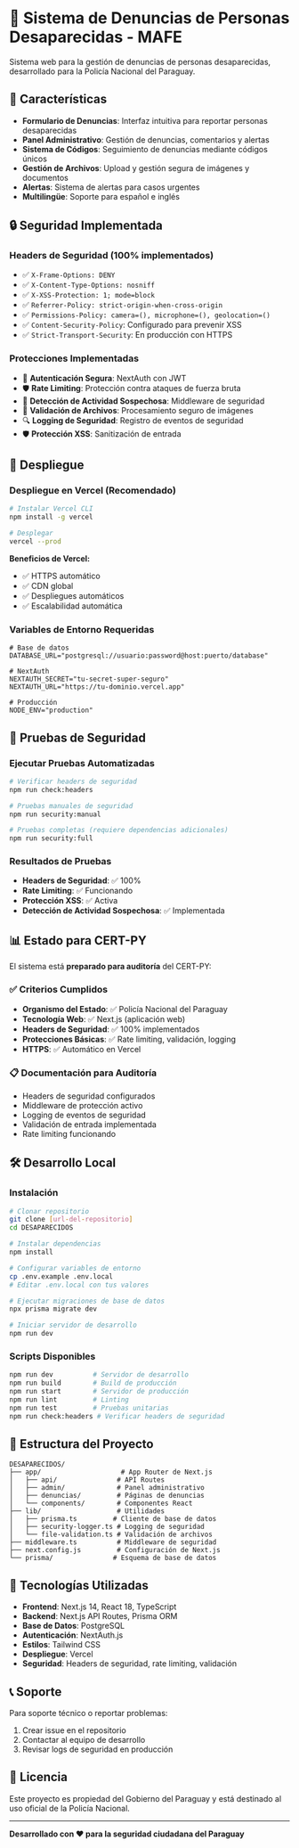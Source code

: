 # 🚨 Sistema de Denuncias de Personas Desaparecidas - MAFE

Sistema web para la gestión de denuncias de personas desaparecidas, desarrollado para la Policía Nacional del Paraguay.

## 🌟 Características

- **Formulario de Denuncias**: Interfaz intuitiva para reportar personas desaparecidas
- **Panel Administrativo**: Gestión de denuncias, comentarios y alertas
- **Sistema de Códigos**: Seguimiento de denuncias mediante códigos únicos
- **Gestión de Archivos**: Upload y gestión segura de imágenes y documentos
- **Alertas**: Sistema de alertas para casos urgentes
- **Multilingüe**: Soporte para español e inglés

## 🔒 Seguridad Implementada

### Headers de Seguridad (100% implementados)
- ✅ `X-Frame-Options: DENY`
- ✅ `X-Content-Type-Options: nosniff`
- ✅ `X-XSS-Protection: 1; mode=block`
- ✅ `Referrer-Policy: strict-origin-when-cross-origin`
- ✅ `Permissions-Policy: camera=(), microphone=(), geolocation=()`
- ✅ `Content-Security-Policy`: Configurado para prevenir XSS
- ✅ `Strict-Transport-Security`: En producción con HTTPS

### Protecciones Implementadas
- 🔐 **Autenticación Segura**: NextAuth con JWT
- 🛡️ **Rate Limiting**: Protección contra ataques de fuerza bruta
- 🚨 **Detección de Actividad Sospechosa**: Middleware de seguridad
- 📁 **Validación de Archivos**: Procesamiento seguro de imágenes
- 🔍 **Logging de Seguridad**: Registro de eventos de seguridad
- 🛡️ **Protección XSS**: Sanitización de entrada

## 🚀 Despliegue

### Despliegue en Vercel (Recomendado)

```bash
# Instalar Vercel CLI
npm install -g vercel

# Desplegar
vercel --prod
```

**Beneficios de Vercel:**
- ✅ HTTPS automático
- ✅ CDN global
- ✅ Despliegues automáticos
- ✅ Escalabilidad automática

### Variables de Entorno Requeridas

```env
# Base de datos
DATABASE_URL="postgresql://usuario:password@host:puerto/database"

# NextAuth
NEXTAUTH_SECRET="tu-secret-super-seguro"
NEXTAUTH_URL="https://tu-dominio.vercel.app"

# Producción
NODE_ENV="production"
```

## 🧪 Pruebas de Seguridad

### Ejecutar Pruebas Automatizadas

```bash
# Verificar headers de seguridad
npm run check:headers

# Pruebas manuales de seguridad
npm run security:manual

# Pruebas completas (requiere dependencias adicionales)
npm run security:full
```

### Resultados de Pruebas
- **Headers de Seguridad**: ✅ 100%
- **Rate Limiting**: ✅ Funcionando
- **Protección XSS**: ✅ Activa
- **Detección de Actividad Sospechosa**: ✅ Implementada

## 📊 Estado para CERT-PY

El sistema está **preparado para auditoría** del CERT-PY:

### ✅ Criterios Cumplidos
- **Organismo del Estado**: ✅ Policía Nacional del Paraguay
- **Tecnología Web**: ✅ Next.js (aplicación web)
- **Headers de Seguridad**: ✅ 100% implementados
- **Protecciones Básicas**: ✅ Rate limiting, validación, logging
- **HTTPS**: ✅ Automático en Vercel

### 📋 Documentación para Auditoría
- Headers de seguridad configurados
- Middleware de protección activo
- Logging de eventos de seguridad
- Validación de entrada implementada
- Rate limiting funcionando

## 🛠️ Desarrollo Local

### Instalación

```bash
# Clonar repositorio
git clone [url-del-repositorio]
cd DESAPARECIDOS

# Instalar dependencias
npm install

# Configurar variables de entorno
cp .env.example .env.local
# Editar .env.local con tus valores

# Ejecutar migraciones de base de datos
npx prisma migrate dev

# Iniciar servidor de desarrollo
npm run dev
```

### Scripts Disponibles

```bash
npm run dev          # Servidor de desarrollo
npm run build        # Build de producción
npm run start        # Servidor de producción
npm run lint         # Linting
npm run test         # Pruebas unitarias
npm run check:headers # Verificar headers de seguridad
```

## 📁 Estructura del Proyecto

```
DESAPARECIDOS/
├── app/                    # App Router de Next.js
│   ├── api/               # API Routes
│   ├── admin/             # Panel administrativo
│   ├── denuncias/         # Páginas de denuncias
│   └── components/        # Componentes React
├── lib/                   # Utilidades
│   ├── prisma.ts         # Cliente de base de datos
│   ├── security-logger.ts # Logging de seguridad
│   └── file-validation.ts # Validación de archivos
├── middleware.ts          # Middleware de seguridad
├── next.config.js         # Configuración de Next.js
└── prisma/               # Esquema de base de datos
```

## 🔧 Tecnologías Utilizadas

- **Frontend**: Next.js 14, React 18, TypeScript
- **Backend**: Next.js API Routes, Prisma ORM
- **Base de Datos**: PostgreSQL
- **Autenticación**: NextAuth.js
- **Estilos**: Tailwind CSS
- **Despliegue**: Vercel
- **Seguridad**: Headers de seguridad, rate limiting, validación

## 📞 Soporte

Para soporte técnico o reportar problemas:

1. Crear issue en el repositorio
2. Contactar al equipo de desarrollo
3. Revisar logs de seguridad en producción

## 📄 Licencia

Este proyecto es propiedad del Gobierno del Paraguay y está destinado al uso oficial de la Policía Nacional.

---

**Desarrollado con ❤️ para la seguridad ciudadana del Paraguay** 